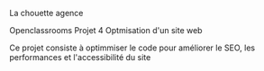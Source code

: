 La chouette agence

Openclassrooms Projet 4
Optmisation d'un site web

Ce projet consiste à optimmiser le code pour améliorer le SEO, les performances et l'accessibilité du site
